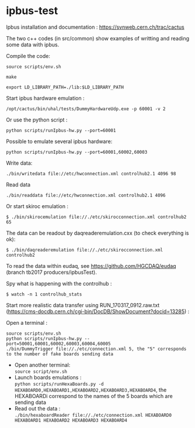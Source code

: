 # ipbus-test 
Ipbus installation and documentation : https://svnweb.cern.ch/trac/cactus

The two c++ codes (in src/common) show examples of writting and reading some data with ipbus.

Compile the code: 

`source scripts/env.sh`

`make`

`export LD_LIBRARY_PATH=./lib:$LD_LIBRARY_PATH`

Start ipbus hardware emulation : 

`/opt/cactus/bin/uhal/tests/DummyHardwareUdp.exe -p 60001 -v 2`

Or use the python script :

`python scripts/runIpbus-hw.py --port=60001`

Possible to emulate several ipbus hardware:

`python scripts/runIpbus-hw.py --port=60001,60002,60003`

Write data: 

`./bin/writedata file://etc/hwconnection.xml controlhub2.1 4096 98`

Read data

`./bin/readdata file://etc/hwconnection.xml controlhub2.1 4096`

Or start skiroc emulation : 

`$ ./bin/skirocemulation file://./etc/skirocconnection.xml controlhub2 65` 

The data can be readout by daqreaderemulation.cxx (to check everything is ok):

`$ ./bin/daqreaderemulation file://./etc/skirocconnection.xml controlhub2`

To read the data within eudaq, see https://github.com/HGCDAQ/eudaq (branch tb2017 producers/ipbusTest).

Spy what is happening with the controlhub :

`$ watch -n 1 controlhub_stats`

Start more realistic data transfer using RUN_170317_0912.raw.txt (https://cms-docdb.cern.ch/cgi-bin/DocDB/ShowDocument?docid=13285) :

Open a terminal : 
```
source scripts/env.sh
python scripts/runIpbus-hw.py --port=50001,60001,60002,60003,60004,60005
./bin/DummyTrigger file://./etc/connection.xml 5, the "5" corresponds to the number of fake boards sending data
```
  * Open another terminal:   
  `source script/env.sh`
  * Launch boards emulations :  
`python scripts/runHexaBoards.py -d HEXABOARD0,HEXABOARD1,HEXABOARD2,HEXABOARD3,HEXABOARD4`, the HEXABOARDi correspond to the names of the 5 boards which are sending data
  * Read out the data :  
`./bin/hexaboardReader file://./etc/connection.xml HEXABOARD0 HEXABOARD1 HEXABOARD2 HEXABOARD3 HEXABOARD4`
